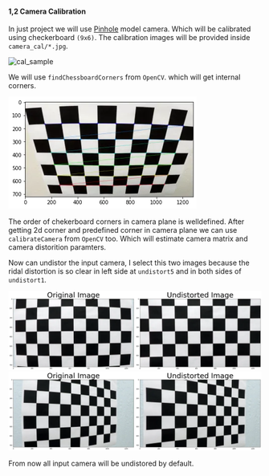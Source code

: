 #### 1,2 Camera Calibration

In just project we will use [Pinhole](https://en.wikipedia.org/wiki/Pinhole_camera_model) model camera. Which will be calibrated using checkerboard `(9x6)`.
The calibration images will be provided inside `camera_cal/*.jpg`.

![cal_sample](https://github.com/ahmedhussein89/CarND-Advanced-Lane-Lines/blob/master/camera_cal/calibration6.jpg?raw=true)

We will use `findChessboardCorners` from `OpenCV`. which will get internal corners.

![corner_sample](../output_images/calibration2_conrers.webp)

The order of chekerboard corners in camera plane is welldefined. After getting 2d corner and predefined corner in camera plane we can use 
`calibrateCamera` from `OpenCV` too. Which will estimate camera matrix and camera distorition paramters.

Now can undistor the input camera, I select this two images because the ridal distortion is so clear in left side at `undistort5` and in both sides of `undistort1`.

![undistort1](../output_images/calibration1.webp)
![undistort5](../output_images/calibration5.webp)

From now all input camera will be undistored by default.

